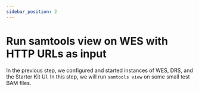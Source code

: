 ```yaml
---
sidebar_position: 2
---
```


# Run samtools view on WES with HTTP URLs as input

In the previous step, we configured and started instances of WES, DRS, and the Starter Kit UI. In this step, we will run `samtools view` on some small test BAM files.